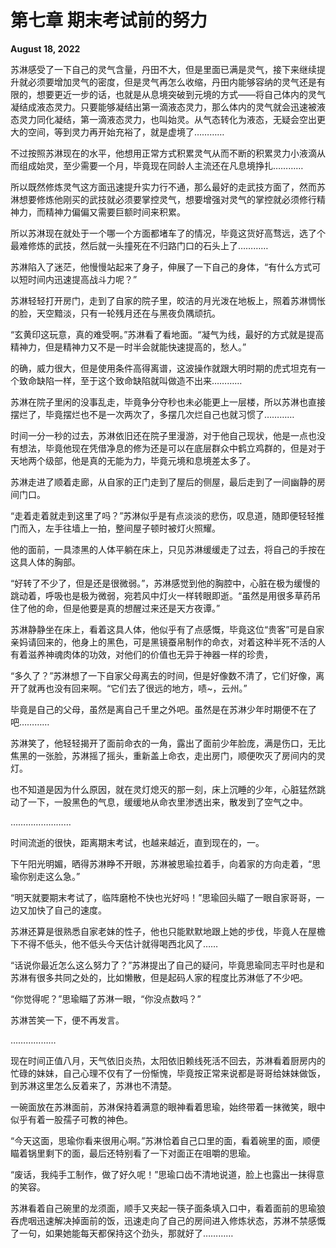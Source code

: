 # 第七章 期末考试前的努力

**August 18, 2022**

苏淋感受了一下自己的灵气含量，丹田不大，但是里面已满是灵气，接下来继续提升就必须要增加灵气的密度，但是灵气再怎么收缩，丹田内能够容纳的灵气还是有限的，想要更近一步的话，也就是从息境突破到元境的方式——将自己体内的灵气凝结成液态灵力。只要能够凝结出第一滴液态灵力，那么体内的灵气就会迅速被液态灵力同化凝结，第一滴液态灵力，也叫始灵。从气态转化为液态，无疑会空出更大的空间，等到灵力再开始充裕了，就是虚境了…………

不过按照苏淋现在的水平，他想用正常方式积累灵气从而不断的积累灵力小液滴从而组成始灵，至少需要一个月，毕竟现在同龄人主流还在凡息境挣扎…………

所以既然修炼灵气这方面迅速提升实力行不通，那么最好的走武技方面了，然而苏淋想要修炼他刚买的武技就必须要掌控灵气，想要增强对灵气的掌控就必须修行精神力，而精神力偏偏又需要巨额时间来积累。

所以苏淋现在就处于一个哪一个方面都堵车了的情况，毕竟这货好高骛远，选了个最难修炼的武技，然后就一头撞死在不归路门口的石头上了…………

苏淋陷入了迷茫，他慢慢站起来了身子，伸展了一下自己的身体，“有什么方式可以短时间内迅速提高战斗力呢？”

苏淋轻轻打开房门，走到了自家的院子里，皎洁的月光泼在地板上，照着苏淋惆怅的脸，天空黯淡，只有一轮残月还在与黑夜负隅顽抗。

“玄黄印这玩意，真的难受啊。”苏淋看了看地面。“凝气为线，最好的方式就是提高精神力，但是精神力又不是一时半会就能快速提高的，愁人。”

的确，威力很大，但是使用条件高得离谱，这波操作就跟大明时期的虎式坦克有一个致命缺陷一样，至于这个致命缺陷就叫做造不出来…………

苏淋在院子里闲的没事乱走，毕竟争分夺秒也未必能更上一层楼，所以苏淋也直接摆烂了，毕竟摆烂也不是一次两次了，多摆几次烂自己也就习惯了…………

时间一分一秒的过去，苏淋依旧还在院子里漫游，对于他自己现状，他是一点也没有想法，毕竟他现在凭借净息的修为还是可以在底层群众中鹤立鸡群的，但是对于天地两个级部，他是真的无能为力，毕竟元境和息境差太多了。

苏淋走进了顺着走廊，从自家的正门走到了屋后的侧屋，最后走到了一间幽静的房间门口。

“走着走着就走到这里了吗？”苏淋似乎是有点淡淡的悲伤，叹息道，随即便轻轻推门而入，左手往墙上一拍，整间屋子顿时被灯火照耀。

他的面前，一具漆黑的人体平躺在床上，只见苏淋缓缓走了过去，将自己的手按在这具人体的胸部。

“好转了不少了，但是还是很微弱。”，苏淋感觉到他的胸腔中，心脏在极为缓慢的跳动着，呼吸也是极为微弱，宛若风中灯火一样转眼即逝。“虽然是用很多草药吊住了他的命，但是他要是真的想醒过来还是天方夜谭。”

苏淋静静坐在床上，看着这具人体，他似乎有了点感慨，毕竟这位“贵客”可是自家亲妈请回来的，他身上的黑色，可是黑镜蚕帛制作的命衣，对着这种半死不活的人有着滋养神魂肉体的功效，对他们的价值也无异于神器一样的珍贵，

“多久了？”苏淋想了一下自家父母离去的时间，但是好像数不清了，它们好像，离开了就再也没有回来啊。“它们去了很远的地方，啧~，云州。”

毕竟是自己的父母，虽然是离自己千里之外吧。虽然是在苏淋少年时期便不在了吧…………

苏淋笑了，他轻轻揭开了面前命衣的一角，露出了面前少年脸庞，满是伤口，无比焦黑的一张脸，苏淋摇了摇头，重新盖上命衣，走出房门，顺便吹灭了房间内的灵灯。

也不知道是因为什么原因，就在灵灯熄灭的那一刻，床上沉睡的少年，心脏猛然跳动了一下，一股黑色的气息，缓缓地从命衣里渗透出来，散发到了空气之中。

……………………

时间流逝的很快，距离期末考试，也越来越近，直到现在的，一。

下午阳光明媚，晒得苏淋睁不开眼，苏淋被思瑜拉着手，向着家的方向走着，“思瑜你别走这么急。”

“明天就要期末考试了，临阵磨枪不快也光好吗！”思瑜回头瞄了一眼自家哥哥，一边又加快了自己的速度。

苏淋还算是很熟悉自家老妹的性子，他也只能默默地跟上她的步伐，毕竟人在屋檐下不得不低头，他不低头今天估计就得喝西北风了……

“话说你最近怎么这么努力了？”苏淋提出了自己的疑问，毕竟思瑜同志平时也是和苏淋有很多共同之处的，比如懒散，但是起码人家的程度比苏淋低了不少吧。

“你觉得呢？”思瑜瞄了苏淋一眼，“你没点数吗？”

苏淋苦笑一下，便不再发言。

………………

现在时间正值八月，天气依旧炎热，太阳依旧赖线死活不回去，苏淋看着厨房内的忙碌的妹妹，自己心理不仅有了一份惭愧，毕竟按正常来说都是哥哥给妹妹做饭，到苏淋这里怎么反着来了，苏淋也不清楚。

一碗面放在苏淋面前，苏淋保持着满意的眼神看着思瑜，始终带着一抹微笑，眼中似乎有着一股孺子可教的神色。

“今天这面，思瑜你看来很用心啊。”苏淋恰着自己口里的面，看着碗里的面，顺便瞄着锅里剩下的面，最后还特别看了一下对面正在咀嚼的思瑜。

“废话，我纯手工制作，做了好久呢！”思瑜口齿不清地说道，脸上也露出一抹得意的笑容。

苏淋看着自己碗里的龙须面，顺手又夹起一筷子面条填入口中，看着面前的思瑜狼吞虎咽迅速解决掉面前的饭，迅速走向了自己的房间进入修炼状态，苏淋不禁感慨了一句，如果她能每天都保持这个劲头，那就好了…………
